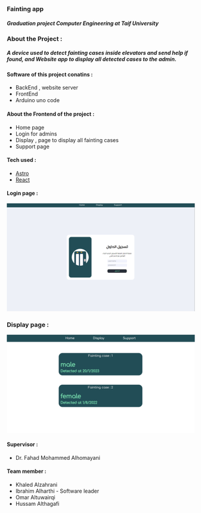 ### Fainting app
##### Graduation project Computer Engineering at Taif University

### About the Project : 
##### A device used to detect fainting cases inside elevators and send help if found, and Website app to display all detected cases to the admin.

#### Software of this project conatins :
- BackEnd , website server
- FrontEnd 
- Arduino uno code

#### About the Frontend of the project : 
- Home page
- Login for admins
- Display , page to display all fainting cases 
- Support page

#### Tech used :
- [Astro](https://astro.build/) 
- [React](https://reactjs.org/)

#### Login page : 
![](/screenshots/login.png)

### Display page : 
![](/screenshots/display.png)


#### Supervisor : 
- Dr. Fahad Mohammed Alhomayani

#### Team member : 
- Khaled Alzahrani
- Ibrahim Alharthi - Software leader
- Omar Altuwairqi
- Hussam Althagafi
 

  
